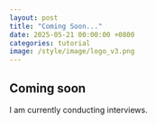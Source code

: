 ```yaml
---
layout: post
title: "Coming Soon..."
date: 2025-05-21 00:00:00 +0800
categories: tutorial
image: /style/image/logo_v3.png
---
```


## Coming soon

I am currently conducting interviews.
